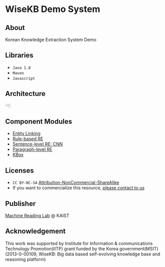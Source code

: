 # WiseKB Demo System

## About
Korean Knowledge Extraction System Demo

## Libraries
* `Java 1.8`
* `Maven`
* `Javascript`

## Architecture
<img src="./image/archi.png" alt="archi" style="width:20px;"/>

## Component Modules
* [Entity Linking](https://github.com/machinereading/Entity-Linking)
* [Rule-based RE](https://github.com/machinereading/re-rule)
* [Sentence-level RE: CNN](https://github.com/machinereading/re-cnn)
* [Paragraph-level RE](https://github.com/machinereading/re-b2k)
* [KBox](http://kbox.kaist.ac.kr)

## Licenses
* `CC BY-NC-SA` [Attribution-NonCommercial-ShareAlike](https://creativecommons.org/licenses/by-nc-sa/2.0/)
* If you want to commercialize this resource, [please contact to us](http://mrlab.kaist.ac.kr/contact)

## Publisher
[Machine Reading Lab](http://mrlab.kaist.ac.kr/) @ KAIST

## Acknowledgement
This work was supported by Institute for Information & communications Technology Promotion(IITP) grant funded by the Korea government(MSIT) (2013-0-00109, WiseKB: Big data based self-evolving knowledge base and reasoning platform)
